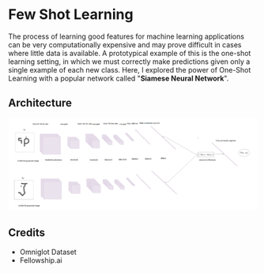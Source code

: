 # Few Shot Learning

The process of learning good features for machine learning applications can be very computationally expensive and may prove difficult in cases where little data is available. A prototypical example of this is the one-shot learning setting, in which we must correctly make predictions given only a single example of each new class.
Here, I explored the power of One-Shot Learning with a popular network called "**Siamese Neural Network**".

## Architecture

![Siamese Twin Network](images/Twin%20Network.png)

## Credits

- Omniglot Dataset
- Fellowship&period;ai

